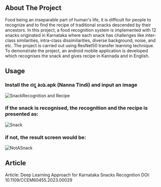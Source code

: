 ## About The Project

Food being an inseparable part of human's life, it is difficult for people to recognize and to find the recipe of traditional snacks descended by their ancestors. In this project, a food recognition system is implemented with 12 snacks originated in Karnataka where each snack has challenges like inter-class similarities, intra-class dissimilarities, diverse background, noise, and etc. The project is carried out using ResNet50 transfer learning technique.
To demonstrate the project, an android mobile application is developed which recognises the snack and gives recipe in Kannada and in English.

## Usage

### Install the ನನ್ನ ತಿಂಡಿ.apk (Nanna Tindi) and input an image

![SnackRecognition and Recipe](https://github.com/user-attachments/assets/8ee9eb50-82ea-4d57-ac64-7319b8a415cf)

### if the snack is recognised, the recognition and the recipe is presented as:

![Snack](https://github.com/user-attachments/assets/ca81e82c-7694-485c-bc4e-4a388e28e24f)

### if not, the result screen would be:

![NotASnack](https://github.com/user-attachments/assets/310ab2b2-205a-481e-b22e-f0e08cb9e08a)


## Article

Article: Deep Learning Approach for Karnataka Snacks Recognition
DOI: 10.1109/CCEM60455.2023.00029
